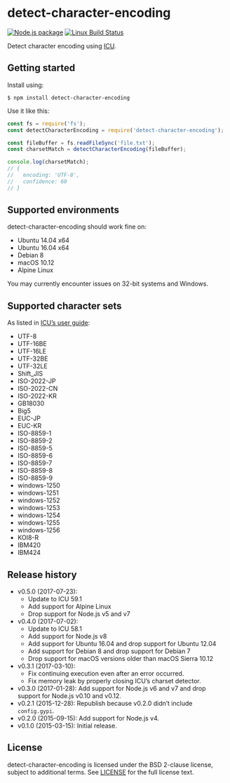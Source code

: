 # detect-character-encoding

[![Node.js package](https://img.shields.io/npm/v/detect-character-encoding.svg)](https://www.npmjs.com/package/detect-character-encoding)
[![Linux Build Status](https://img.shields.io/travis/sonicdoe/detect-character-encoding/develop.svg)](https://travis-ci.org/sonicdoe/detect-character-encoding)

Detect character encoding using [ICU](http://site.icu-project.org).

## Getting started

Install using:

```shell
$ npm install detect-character-encoding
```

Use it like this:

```js
const fs = require('fs');
const detectCharacterEncoding = require('detect-character-encoding');

const fileBuffer = fs.readFileSync('file.txt');
const charsetMatch = detectCharacterEncoding(fileBuffer);

console.log(charsetMatch);
// {
//   encoding: 'UTF-8',
//   confidence: 60
// }
```

## Supported environments

detect-character-encoding should work fine on:

- Ubuntu 14.04 x64
- Ubuntu 16.04 x64
- Debian 8
- macOS 10.12
- Alpine Linux

You may currently encounter issues on 32-bit systems and Windows.

## Supported character sets

As listed in [ICU’s user guide](http://userguide.icu-project.org/conversion/detection#TOC-Detected-Encodings):

- UTF-8
- UTF-16BE
- UTF-16LE
- UTF-32BE
- UTF-32LE
- Shift_JIS
- ISO-2022-JP
- ISO-2022-CN
- ISO-2022-KR
- GB18030
- Big5
- EUC-JP
- EUC-KR
- ISO-8859-1
- ISO-8859-2
- ISO-8859-5
- ISO-8859-6
- ISO-8859-7
- ISO-8859-8
- ISO-8859-9
- windows-1250
- windows-1251
- windows-1252
- windows-1253
- windows-1254
- windows-1255
- windows-1256
- KOI8-R
- IBM420
- IBM424

## Release history

- v0.5.0 (2017-07-23):
  - Update to ICU 59.1
  - Add support for Alpine Linux
  - Drop support for Node.js v5 and v7
- v0.4.0 (2017-07-02):
  - Update to ICU 58.1
  - Add support for Node.js v8
  - Add support for Ubuntu 16.04 and drop support for Ubuntu 12.04
  - Add support for Debian 8 and drop support for Debian 7
  - Drop support for macOS versions older than macOS Sierra 10.12
- v0.3.1 (2017-03-10):
  - Fix continuing execution even after an error occurred.
  - Fix memory leak by properly closing ICU’s charset detector.
- v0.3.0 (2017-01-28): Add support for Node.js v6 and v7 and
  drop support for Node.js v0.10 and v0.12.
- v0.2.1 (2015-12-28): Republish because v0.2.0 didn’t include `config.gypi`.
- v0.2.0 (2015-09-15): Add support for Node.js v4.
- v0.1.0 (2015-03-15): Initial release.

## License

detect-character-encoding is licensed under the BSD 2-clause license, subject to additional terms. See [LICENSE](./LICENSE) for the full license text.
